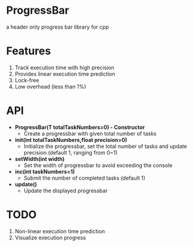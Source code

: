 # ProgressBar
a header only progress bar library for cpp

# Features
1. Track execution time with high precision
2. Provides linear execution time prediction
3. Lock-free
4. Low overhead (less than 1%)
# API
- **ProgressBar(T totalTaskNumbers=0) - Constructor**
  - Create a progressbar with given total number of tasks
- **init(int totalTaskNumbers,float precision=0)**
  - Initialize the progressbar, set the total number of tasks and update precision (default 1, ranging from 0~1)
- **setWidth(int width)**
  - Set the width of progressbar to avoid exceeding the console
- **inc(int taskNumbers=1)**
  - Submit the number of completed tasks (default 1)
- **update()**
  - Update the displayed progressbar

# TODO
1. Non-linear execution time prediction
2. Visualize execution progress